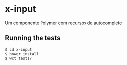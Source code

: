 # x-input
Um componente Polymer com recursos de autocomplete

## Running the tests
```shell
$ cd x-input
$ bower install
$ wct tests/
```
